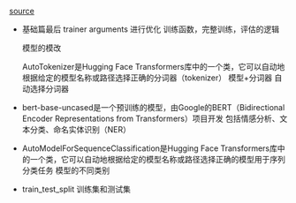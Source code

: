 [source](https://www.bilibili.com/video/BV1Xu4y1k7Ls/?spm_id_from=333.788&vd_source=3d50341f547faf8df242a214b04f2d86)

- 基础篇最后  trainer
    arguments 进行优化
    训练函数，完整训练，评估的逻辑

    模型的模改

    AutoTokenizer是Hugging Face Transformers库中的一个类，它可以自动地根据给定的模型名称或路径选择正确的分词器（tokenizer）
    模型+分词器  自动选择分词器

- bert-base-uncased是一个预训练的模型，由Google的BERT（Bidirectional Encoder Representations from Transformers）项目开发 包括情感分析、文本分类、命名实体识别（NER）

- AutoModelForSequenceClassification是Hugging Face Transformers库中的一个类，它可以自动地根据给定的模型名称或路径选择正确的模型用于序列分类任务
模型的不同类别

- train_test_split
    训练集和测试集